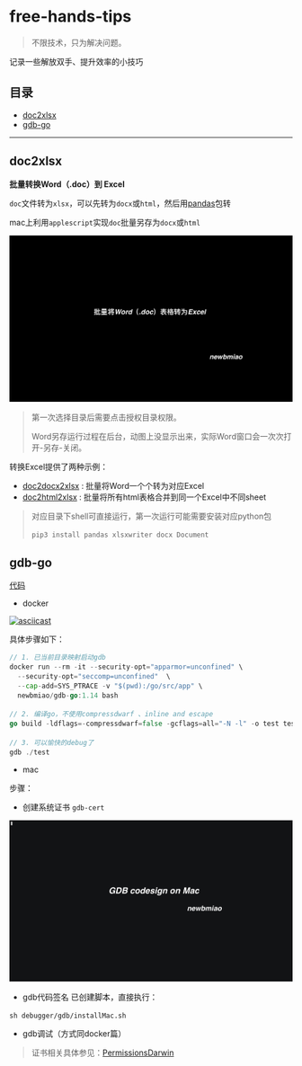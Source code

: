 # free-hands-tips

> 不限技术，只为解决问题。

记录一些解放双手、提升效率的小技巧

## 目录

- [doc2xlsx](https://github.com/NewbMiao/free-hands-tips#doc2xlsx)
- [gdb-go](https://github.com/NewbMiao/free-hands-tips#gdb-go)

---

## doc2xlsx

**批量转换Word（.doc）到 Excel**

`doc`文件转为`xlsx`，可以先转为`docx`或`html`，然后用[pandas](https://www.pypandas.cn/)包转

mac上利用`applescript`实现`doc`批量另存为`docx`或`html`

![批量Word转Excel](graph/doc2xlsx.gif)

> 第一次选择目录后需要点击授权目录权限。
>
> Word另存运行过程在后台，动图上没显示出来，实际Word窗口会一次次打开-另存-关闭。

转换Excel提供了两种示例：

- [doc2docx2xlsx](doc2docx2xlsx) : 批量将Word一个个转为对应Excel
- [doc2html2xlsx](doc2html2xlsx) : 批量将所有html表格合并到同一个Excel中不同sheet

> 对应目录下shell可直接运行，第一次运行可能需要安装对应python包
>
> `pip3 install pandas xlsxwriter docx Document`

## gdb-go

[代码](gdb-go/)

- docker

[![asciicast](https://asciinema.org/a/302911.svg)](https://asciinema.org/a/302911)

具体步骤如下：

```go
// 1. 已当前目录映射启动gdb
docker run --rm -it --security-opt="apparmor=unconfined" \
  --security-opt="seccomp=unconfined"  \
  --cap-add=SYS_PTRACE -v "$(pwd):/go/src/app" \
  newbmiao/gdb-go:1.14 bash

// 2. 编译go，不使用compressdwarf 、inline and escape
go build -ldflags=-compressdwarf=false -gcflags=all="-N -l" -o test test.go

// 3. 可以愉快的debug了
gdb ./test
```

- mac

步骤：

- 创建系统证书 `gdb-cert`

![创建系统证书](graph/gdb-codesign.gif)

- gdb代码签名
已创建脚本，直接执行：

`sh debugger/gdb/installMac.sh`

- gdb调试（方式同docker篇）

> 证书相关具体参见：[PermissionsDarwin](https://sourceware.org/gdb/wiki/PermissionsDarwin#Create_a_certificate_in_the_System_Keychain)
